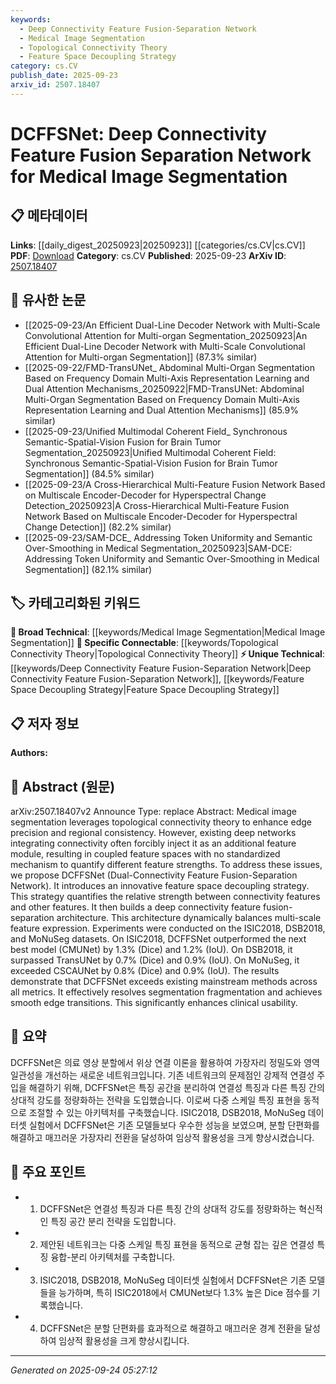 ```yaml
---
keywords:
  - Deep Connectivity Feature Fusion-Separation Network
  - Medical Image Segmentation
  - Topological Connectivity Theory
  - Feature Space Decoupling Strategy
category: cs.CV
publish_date: 2025-09-23
arxiv_id: 2507.18407
---
```


<!-- KEYWORD_LINKING_METADATA:
{
  "processed_timestamp": "2025-09-24T05:27:12.444412",
  "vocabulary_version": "1.0",
  "selected_keywords": [
    "Deep Connectivity Feature Fusion-Separation Network",
    "Medical Image Segmentation",
    "Topological Connectivity Theory",
    "Feature Space Decoupling Strategy"
  ],
  "rejected_keywords": [],
  "similarity_scores": {
    "Deep Connectivity Feature Fusion-Separation Network": 0.8,
    "Medical Image Segmentation": 0.85,
    "Topological Connectivity Theory": 0.78,
    "Feature Space Decoupling Strategy": 0.77
  },
  "extraction_method": "AI_prompt_based",
  "budget_applied": true,
  "candidates_json": {
    "candidates": [
      {
        "surface": "Deep Connectivity Feature Fusion-Separation Network",
        "canonical": "Deep Connectivity Feature Fusion-Separation Network",
        "aliases": [
          "DCFFSNet"
        ],
        "category": "unique_technical",
        "rationale": "This is a novel architecture proposed in the paper, central to its contributions and findings.",
        "novelty_score": 0.85,
        "connectivity_score": 0.65,
        "specificity_score": 0.9,
        "link_intent_score": 0.8
      },
      {
        "surface": "Medical Image Segmentation",
        "canonical": "Medical Image Segmentation",
        "aliases": [],
        "category": "broad_technical",
        "rationale": "A fundamental application area for the proposed method, linking to a wide array of related research.",
        "novelty_score": 0.45,
        "connectivity_score": 0.88,
        "specificity_score": 0.7,
        "link_intent_score": 0.85
      },
      {
        "surface": "Topological Connectivity Theory",
        "canonical": "Topological Connectivity Theory",
        "aliases": [],
        "category": "specific_connectable",
        "rationale": "This theory is a key component of the method's innovation, providing a basis for connectivity analysis.",
        "novelty_score": 0.7,
        "connectivity_score": 0.75,
        "specificity_score": 0.8,
        "link_intent_score": 0.78
      },
      {
        "surface": "Feature Space Decoupling Strategy",
        "canonical": "Feature Space Decoupling Strategy",
        "aliases": [],
        "category": "unique_technical",
        "rationale": "A novel strategy introduced in the paper, crucial for understanding the method's approach to feature analysis.",
        "novelty_score": 0.8,
        "connectivity_score": 0.6,
        "specificity_score": 0.85,
        "link_intent_score": 0.77
      }
    ],
    "ban_list_suggestions": [
      "method",
      "experiment",
      "performance"
    ]
  },
  "decisions": [
    {
      "candidate_surface": "Deep Connectivity Feature Fusion-Separation Network",
      "resolved_canonical": "Deep Connectivity Feature Fusion-Separation Network",
      "decision": "linked",
      "scores": {
        "novelty": 0.85,
        "connectivity": 0.65,
        "specificity": 0.9,
        "link_intent": 0.8
      }
    },
    {
      "candidate_surface": "Medical Image Segmentation",
      "resolved_canonical": "Medical Image Segmentation",
      "decision": "linked",
      "scores": {
        "novelty": 0.45,
        "connectivity": 0.88,
        "specificity": 0.7,
        "link_intent": 0.85
      }
    },
    {
      "candidate_surface": "Topological Connectivity Theory",
      "resolved_canonical": "Topological Connectivity Theory",
      "decision": "linked",
      "scores": {
        "novelty": 0.7,
        "connectivity": 0.75,
        "specificity": 0.8,
        "link_intent": 0.78
      }
    },
    {
      "candidate_surface": "Feature Space Decoupling Strategy",
      "resolved_canonical": "Feature Space Decoupling Strategy",
      "decision": "linked",
      "scores": {
        "novelty": 0.8,
        "connectivity": 0.6,
        "specificity": 0.85,
        "link_intent": 0.77
      }
    }
  ]
}
-->

# DCFFSNet: Deep Connectivity Feature Fusion Separation Network for Medical Image Segmentation

## 📋 메타데이터

**Links**: [[daily_digest_20250923|20250923]] [[categories/cs.CV|cs.CV]]
**PDF**: [Download](https://arxiv.org/pdf/2507.18407.pdf)
**Category**: cs.CV
**Published**: 2025-09-23
**ArXiv ID**: [2507.18407](https://arxiv.org/abs/2507.18407)

## 🔗 유사한 논문
- [[2025-09-23/An Efficient Dual-Line Decoder Network with Multi-Scale Convolutional Attention for Multi-organ Segmentation_20250923|An Efficient Dual-Line Decoder Network with Multi-Scale Convolutional Attention for Multi-organ Segmentation]] (87.3% similar)
- [[2025-09-22/FMD-TransUNet_ Abdominal Multi-Organ Segmentation Based on Frequency Domain Multi-Axis Representation Learning and Dual Attention Mechanisms_20250922|FMD-TransUNet: Abdominal Multi-Organ Segmentation Based on Frequency Domain Multi-Axis Representation Learning and Dual Attention Mechanisms]] (85.9% similar)
- [[2025-09-23/Unified Multimodal Coherent Field_ Synchronous Semantic-Spatial-Vision Fusion for Brain Tumor Segmentation_20250923|Unified Multimodal Coherent Field: Synchronous Semantic-Spatial-Vision Fusion for Brain Tumor Segmentation]] (84.5% similar)
- [[2025-09-23/A Cross-Hierarchical Multi-Feature Fusion Network Based on Multiscale Encoder-Decoder for Hyperspectral Change Detection_20250923|A Cross-Hierarchical Multi-Feature Fusion Network Based on Multiscale Encoder-Decoder for Hyperspectral Change Detection]] (82.2% similar)
- [[2025-09-23/SAM-DCE_ Addressing Token Uniformity and Semantic Over-Smoothing in Medical Segmentation_20250923|SAM-DCE: Addressing Token Uniformity and Semantic Over-Smoothing in Medical Segmentation]] (82.1% similar)

## 🏷️ 카테고리화된 키워드
**🧠 Broad Technical**: [[keywords/Medical Image Segmentation|Medical Image Segmentation]]
**🔗 Specific Connectable**: [[keywords/Topological Connectivity Theory|Topological Connectivity Theory]]
**⚡ Unique Technical**: [[keywords/Deep Connectivity Feature Fusion-Separation Network|Deep Connectivity Feature Fusion-Separation Network]], [[keywords/Feature Space Decoupling Strategy|Feature Space Decoupling Strategy]]

## 📋 저자 정보

**Authors:** 

## 📄 Abstract (원문)

arXiv:2507.18407v2 Announce Type: replace 
Abstract: Medical image segmentation leverages topological connectivity theory to enhance edge precision and regional consistency. However, existing deep networks integrating connectivity often forcibly inject it as an additional feature module, resulting in coupled feature spaces with no standardized mechanism to quantify different feature strengths. To address these issues, we propose DCFFSNet (Dual-Connectivity Feature Fusion-Separation Network). It introduces an innovative feature space decoupling strategy. This strategy quantifies the relative strength between connectivity features and other features. It then builds a deep connectivity feature fusion-separation architecture. This architecture dynamically balances multi-scale feature expression. Experiments were conducted on the ISIC2018, DSB2018, and MoNuSeg datasets. On ISIC2018, DCFFSNet outperformed the next best model (CMUNet) by 1.3% (Dice) and 1.2% (IoU). On DSB2018, it surpassed TransUNet by 0.7% (Dice) and 0.9% (IoU). On MoNuSeg, it exceeded CSCAUNet by 0.8% (Dice) and 0.9% (IoU). The results demonstrate that DCFFSNet exceeds existing mainstream methods across all metrics. It effectively resolves segmentation fragmentation and achieves smooth edge transitions. This significantly enhances clinical usability.

## 📝 요약

DCFFSNet은 의료 영상 분할에서 위상 연결 이론을 활용하여 가장자리 정밀도와 영역 일관성을 개선하는 새로운 네트워크입니다. 기존 네트워크의 문제점인 강제적 연결성 주입을 해결하기 위해, DCFFSNet은 특징 공간을 분리하여 연결성 특징과 다른 특징 간의 상대적 강도를 정량화하는 전략을 도입했습니다. 이로써 다중 스케일 특징 표현을 동적으로 조절할 수 있는 아키텍처를 구축했습니다. ISIC2018, DSB2018, MoNuSeg 데이터셋 실험에서 DCFFSNet은 기존 모델들보다 우수한 성능을 보였으며, 분할 단편화를 해결하고 매끄러운 가장자리 전환을 달성하여 임상적 활용성을 크게 향상시켰습니다.

## 🎯 주요 포인트

- 1. DCFFSNet은 연결성 특징과 다른 특징 간의 상대적 강도를 정량화하는 혁신적인 특징 공간 분리 전략을 도입합니다.
- 2. 제안된 네트워크는 다중 스케일 특징 표현을 동적으로 균형 잡는 깊은 연결성 특징 융합-분리 아키텍처를 구축합니다.
- 3. ISIC2018, DSB2018, MoNuSeg 데이터셋 실험에서 DCFFSNet은 기존 모델들을 능가하며, 특히 ISIC2018에서 CMUNet보다 1.3% 높은 Dice 점수를 기록했습니다.
- 4. DCFFSNet은 분할 단편화를 효과적으로 해결하고 매끄러운 경계 전환을 달성하여 임상적 활용성을 크게 향상시킵니다.


---

*Generated on 2025-09-24 05:27:12*